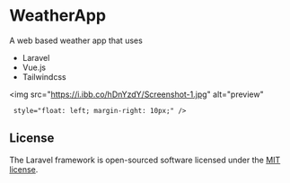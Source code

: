 # WeatherApp
A web based weather app that uses
- Laravel
- Vue.js
- Tailwindcss

<img src="https://i.ibb.co/hDnYzdY/Screenshot-1.jpg"
     alt="preview"
     
     style="float: left; margin-right: 10px;" />

## License

The Laravel framework is open-sourced software licensed under the [MIT license](https://opensource.org/licenses/MIT).
